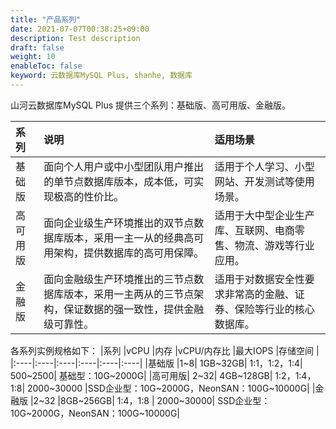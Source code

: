 ```yaml
---
title: "产品系列"
date: 2021-07-07T00:38:25+09:00
description: Test description
draft: false
weight: 10
enableToc: false
keyword: 云数据库MySQL Plus, shanhe, 数据库
---
```




山河云数据库MySQL Plus 提供三个系列：基础版、高可用版、金融版。

|系列    |说明    |适用场景 |
|:----|:----|:----|
|基础版   |面向个人用户或中小型团队用户推出的单节点数据库版本，成本低，可实现极高的性价比。   |适用于个人学习、小型网站、开发测试等使用场景。    |
|高可用版|面向企业级生产环境推出的双节点数据库版本，采用一主一从的经典高可用架构，提供数据库的高可用保障。|适用于大中型企业生产库、互联网、电商零售、物流、游戏等行业应用。|
|金融版|面向金融级生产环境推出的三节点数据库版本，采用一主两从的三节点架构，保证数据的强一致性，提供金融级可靠性。|适用于对数据安全性要求非常高的金融、证券、保险等行业的核心数据库。|

各系列实例规格如下：
|系列    |vCPU    |内存 |vCPU/内存比    |最大IOPS    |存储空间 |
|:----|:----|:----|:----|:----|:----|
|基础版	|1~8|	1GB~32GB|	1:1，1:2，1:4|	500~2500|	基础型：10G~2000G|
|高可用版|	2~32|	4GB~128GB|	1:2，1:4，1:8|	2000~30000	|SSD企业型：10G~2000G，NeonSAN：100G~10000G|
|金融版	|2~32	|8GB~256GB|	1:4，1:8	| 2000~30000|	SSD企业型：10G~2000G，NeonSAN：100G~10000G|